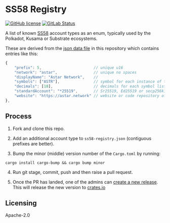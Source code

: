 # SS58 Registry

[![GitHub license](https://img.shields.io/badge/license-Apache2-green)](#LICENSE) [![GitLab Status](https://gitlab.parity.io/parity/ss58-registry/badges/main/pipeline.svg)](https://gitlab.parity.io/parity/ss58-registry/pipelines)

A list of known [SS58](https://docs.substrate.io/v3/advanced/ss58/) account types as an enum, typically used by the Polkadot, Kusama or Substrate ecosystems.

These are derived from the [json data file](ss58-registry.json) in this repository which contains entries like this:

```js
{
	"prefix": 5,                       // unique u16
	"network": "astar",                // unique no spaces
	"displayName": "Astar Network",    //
	"symbols": ["ASTR"],               // symbol for each instance of the Balances pallet (usually one)
	"decimals": [18],                  // decimals for each symbol listed
	"standardAccount": "*25519",       // Sr25519, Ed25519 or secp256k1
	"website": "https://astar.network" // website or code repository of network
},
```

## Process

1. Fork and clone this repo.

2. Add an additional account type to `ss58-registry.json` (contiguous prefixes are better).

3. Bump the minor (middle) version number of the `Cargo.toml` by running:
```
cargo install cargo-bump && cargo bump minor
```
4. Run git stage, commit, push and then raise a pull request.

5. Once the PR has landed, one of the admins can
[create a new release](https://github.com/paritytech/ss58-registry/releases/new).
This will release the new version to [crates.io](https://crates.io/crates/ss58-registry)

## Licensing

Apache-2.0

